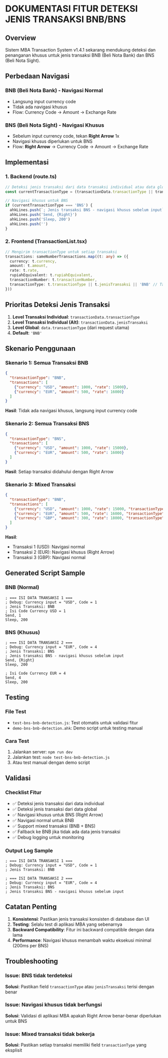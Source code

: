 # DOKUMENTASI FITUR DETEKSI JENIS TRANSAKSI BNB/BNS

## Overview
Sistem MBA Transaction System v1.4.1 sekarang mendukung deteksi dan penanganan khusus untuk jenis transaksi BNB (Beli Nota Bank) dan BNS (Beli Nota Sight).

## Perbedaan Navigasi

### BNB (Beli Nota Bank) - Navigasi Normal
- Langsung input currency code
- Tidak ada navigasi khusus
- Flow: Currency Code → Amount → Exchange Rate

### BNS (Beli Nota Sight) - Navigasi Khusus
- Sebelum input currency code, tekan **Right Arrow** 1x
- Navigasi khusus diperlukan untuk BNS
- Flow: **Right Arrow** → Currency Code → Amount → Exchange Rate

## Implementasi

### 1. Backend (route.ts)
```typescript
// Deteksi jenis transaksi dari data transaksi individual atau data global
const currentTransactionType = (transactionData.transactionType || transactionData.jenisTransaksi || transactionType || 'BNB').toUpperCase()

// Navigasi khusus untuk BNS
if (currentTransactionType === 'BNS') {
  ahkLines.push(`; Jenis transaksi BNS - navigasi khusus sebelum input`)
  ahkLines.push('Send, {Right}')
  ahkLines.push('Sleep, 200')
  ahkLines.push('')
}
```

### 2. Frontend (TransactionList.tsx)
```typescript
// Mengirim transactionType untuk setiap transaksi
transactions: sameNumberTransactions.map((t: any) => ({
  currency: t.currency,
  amount: t.amount,
  rate: t.rate,
  rupiahEquivalent: t.rupiahEquivalent,
  transactionNumber: t.transactionNumber,
  transactionType: t.transactionType || t.jenisTransaksi || 'BNB' // Tambahan
}))
```

## Prioritas Deteksi Jenis Transaksi

1. **Level Transaksi Individual**: `transactionData.transactionType`
2. **Level Transaksi Individual (Alt)**: `transactionData.jenisTransaksi`
3. **Level Global**: `data.transactionType` (dari request utama)
4. **Default**: `'BNB'`

## Skenario Penggunaan

### Skenario 1: Semua Transaksi BNB
```json
{
  "transactionType": "BNB",
  "transactions": [
    {"currency": "USD", "amount": 1000, "rate": 15000},
    {"currency": "EUR", "amount": 500, "rate": 16000}
  ]
}
```
**Hasil**: Tidak ada navigasi khusus, langsung input currency code

### Skenario 2: Semua Transaksi BNS
```json
{
  "transactionType": "BNS",
  "transactions": [
    {"currency": "USD", "amount": 1000, "rate": 15000},
    {"currency": "EUR", "amount": 500, "rate": 16000}
  ]
}
```
**Hasil**: Setiap transaksi didahului dengan Right Arrow

### Skenario 3: Mixed Transaksi
```json
{
  "transactionType": "BNB",
  "transactions": [
    {"currency": "USD", "amount": 1000, "rate": 15000, "transactionType": "BNB"},
    {"currency": "EUR", "amount": 500, "rate": 16000, "transactionType": "BNS"},
    {"currency": "GBP", "amount": 300, "rate": 18000, "transactionType": "BNB"}
  ]
}
```
**Hasil**: 
- Transaksi 1 (USD): Navigasi normal
- Transaksi 2 (EUR): Navigasi khusus (Right Arrow)
- Transaksi 3 (GBP): Navigasi normal

## Generated Script Sample

### BNB (Normal)
```ahk
; === ISI DATA TRANSAKSI 1 ===
; Debug: Currency input = "USD", Code = 1
; Jenis Transaksi: BNB
; Isi Code Currency USD = 1
Send, 1
Sleep, 200
```

### BNS (Khusus)
```ahk
; === ISI DATA TRANSAKSI 2 ===
; Debug: Currency input = "EUR", Code = 4
; Jenis Transaksi: BNS
; Jenis transaksi BNS - navigasi khusus sebelum input
Send, {Right}
Sleep, 200

; Isi Code Currency EUR = 4
Send, 4
Sleep, 200
```

## Testing

### File Test
- `test-bns-bnb-detection.js`: Test otomatis untuk validasi fitur
- `demo-bns-bnb-detection.ahk`: Demo script untuk testing manual

### Cara Test
1. Jalankan server: `npm run dev`
2. Jalankan test: `node test-bns-bnb-detection.js`
3. Atau test manual dengan demo script

## Validasi

### Checklist Fitur
- ✅ Deteksi jenis transaksi dari data individual
- ✅ Deteksi jenis transaksi dari data global
- ✅ Navigasi khusus untuk BNS (Right Arrow)
- ✅ Navigasi normal untuk BNB
- ✅ Support mixed transaksi (BNB + BNS)
- ✅ Fallback ke BNB jika tidak ada data jenis transaksi
- ✅ Debug logging untuk monitoring

### Output Log Sample
```
; === ISI DATA TRANSAKSI 1 ===
; Debug: Currency input = "USD", Code = 1
; Jenis Transaksi: BNB

; === ISI DATA TRANSAKSI 2 ===
; Debug: Currency input = "EUR", Code = 4
; Jenis Transaksi: BNS
; Jenis transaksi BNS - navigasi khusus sebelum input
```

## Catatan Penting

1. **Konsistensi**: Pastikan jenis transaksi konsisten di database dan UI
2. **Testing**: Selalu test di aplikasi MBA yang sebenarnya
3. **Backward Compatibility**: Fitur ini backward compatible dengan data lama
4. **Performance**: Navigasi khusus menambah waktu eksekusi minimal (200ms per BNS)

## Troubleshooting

### Issue: BNS tidak terdeteksi
**Solusi**: Pastikan field `transactionType` atau `jenisTransaksi` terisi dengan benar

### Issue: Navigasi khusus tidak berfungsi
**Solusi**: Validasi di aplikasi MBA apakah Right Arrow benar-benar diperlukan untuk BNS

### Issue: Mixed transaksi tidak bekerja
**Solusi**: Pastikan setiap transaksi memiliki field `transactionType` yang eksplisit
